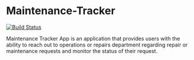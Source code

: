 # Maintenance-Tracker

[![Build Status](https://travis-ci.org/Fattylee/Maintenance-Tracker.svg?branch=develop)](https://travis-ci.org/Fattylee/Maintenance-Tracker) 

Maintenance Tracker App is an application that provides users with the ability to reach out to operations or repairs department regarding repair or maintenance requests and monitor the status of their request.

